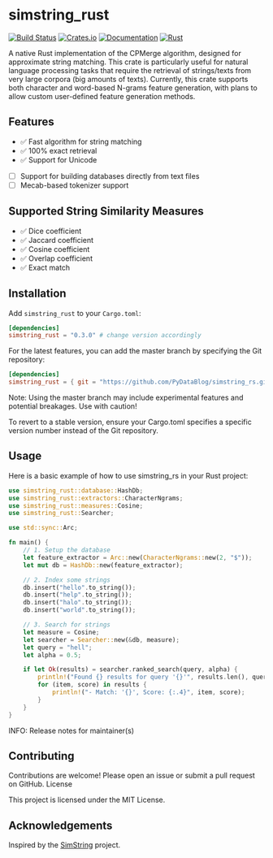 # simstring_rust

[![Build Status](https://github.com/PyDataBlog/simstring_rs/actions/workflows/CI.yml/badge.svg)](https://github.com/PyDataBlog/simstring_rs/actions)
[![Crates.io](https://img.shields.io/crates/v/simstring_rust.svg)](https://crates.io/crates/simstring_rust)
[![Documentation](https://docs.rs/simstring_rust/badge.svg)](https://docs.rs/simstring_rust)
[![Rust](https://img.shields.io/badge/rust-1.63.0%2B-blue.svg?maxAge=3600)](https://github.com/PyDataBlog/simstring_rs)

A native Rust implementation of the CPMerge algorithm, designed for approximate string matching. This crate is particularly useful for natural language processing tasks that require the retrieval of strings/texts from very large corpora (big amounts of texts). Currently, this crate supports both character and word-based N-grams feature generation, with plans to allow custom user-defined feature generation methods.

## Features

- ✅ Fast algorithm for string matching
- ✅ 100% exact retrieval
- ✅ Support for Unicode
- [ ] Support for building databases directly from text files
- [ ] Mecab-based tokenizer support

## Supported String Similarity Measures

- ✅ Dice coefficient
- ✅ Jaccard coefficient
- ✅ Cosine coefficient
- ✅ Overlap coefficient
- ✅ Exact match

## Installation

Add `simstring_rust` to your `Cargo.toml`:

```toml
[dependencies]
simstring_rust = "0.3.0" # change version accordingly
```

For the latest features, you can add the master branch by specifying the Git repository:

```toml
[dependencies]
simstring_rust = { git = "https://github.com/PyDataBlog/simstring_rs.git", branch = "main" }
```

Note: Using the master branch may include experimental features and potential breakages. Use with caution!

To revert to a stable version, ensure your Cargo.toml specifies a specific version number instead of the Git repository.

## Usage

Here is a basic example of how to use simstring_rs in your Rust project:

```Rust
use simstring_rust::database::HashDb;
use simstring_rust::extractors::CharacterNgrams;
use simstring_rust::measures::Cosine;
use simstring_rust::Searcher;

use std::sync::Arc;

fn main() {
    // 1. Setup the database
    let feature_extractor = Arc::new(CharacterNgrams::new(2, "$"));
    let mut db = HashDb::new(feature_extractor);

    // 2. Index some strings
    db.insert("hello".to_string());
    db.insert("help".to_string());
    db.insert("halo".to_string());
    db.insert("world".to_string());

    // 3. Search for strings
    let measure = Cosine;
    let searcher = Searcher::new(&db, measure);
    let query = "hell";
    let alpha = 0.5;

    if let Ok(results) = searcher.ranked_search(query, alpha) {
        println!("Found {} results for query '{}'", results.len(), query);
        for (item, score) in results {
            println!("- Match: '{}', Score: {:.4}", item, score);
        }
    }
}
```

<!-- ## Releasing -->
<!----> INFO: Release notes for maintainer(s)
<!-- This project uses [`cargo-release`](https://github.com/crate-ci/cargo-release) and [`git-cliff`](https://github.com/orhun/git-cliff) to automate the release process. -->
<!---->
<!-- _NB_: Ensure local `main` branch is up-to-date: -->
<!---->
<!-- ```bash -->
<!-- git checkout main -->
<!-- git pull origin main -->
<!-- ``` -->
<!---->
<!-- To create a new release, simply run the following command: -->
<!---->
<!-- ```bash -->
<!-- cargo release <LEVEL> # dry-run is default -->
<!-- cargo release <LEVEL> --execute -->
<!-- ``` -->
<!---->
<!-- Replace `<LEVEL>` with the desired release level (`patch`, `minor`, or `major`). For example, to create a patch release: -->
<!---->
<!-- ```bash -->
<!-- cargo release patch -->
<!-- ``` -->
<!---->
<!-- This command will automatically: -->
<!---->
<!-- 1.  Generate and update the `CHANGELOG.md` file. -->
<!-- 2.  Bump the version in `Cargo.toml`. -->
<!-- 3.  Commit the changes. -->
<!-- 4.  Create a new Git tag. -->
<!-- 5.  Push the commit and tag to GitHub. -->
<!---->
<!-- The CI/CD pipeline will then automatically publish the new version to `crates.io`. -->

## Contributing

Contributions are welcome! Please open an issue or submit a pull request on GitHub.
License

This project is licensed under the MIT License.

## Acknowledgements

Inspired by the [SimString](https://www.chokkan.org/software/simstring/) project.
